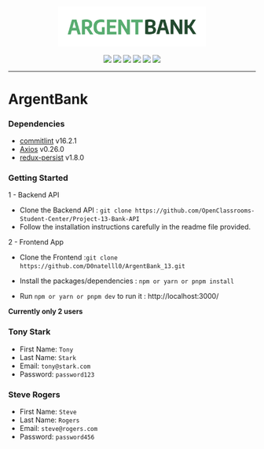 <p align="center">
  <img src="/src/assets/img/argentBankLogo.png" width="300px"alt="Logo image"/>
</p>

<p align="center">
  <img src="https://img.shields.io/badge/Vite-4b4453?style=flat-square&labelColor=4b4453&logo=vite&logoColor=FFD62E" />
  <img src="https://img.shields.io/badge/JavaScript-4b4453?style=flat-square&labelColor=4b4453&logo=javascript&logoColor=F7DF1E" />
  <img src="https://img.shields.io/badge/React-4b4453?style=flat-square&labelColor=4b4453&logo=react&logoColor=61DAFB" />
  <img src="https://img.shields.io/badge/React_Router-CA4245?style=flat-square&labelColor=4b4453&logo=react-router&logoColor=fff" />
  <img src="https://img.shields.io/badge/Redux_Tool_Kit-764ABC?style=flat-square&labelColor=fff&logo=Redux&logoColor=764ABC" />
  <img src="https://img.shields.io/badge/Styled_components-DB7093?style=flat-square&labelColor=fff&logo=styled-components&logoColor=DB7093" />
</p>

---
# ArgentBank


### Dependencies
- [commitlint](https://commitlint.js.org/#/guides-use-prompt) v16.2.1
- [Axios](https://github.com/axios/axios#installing) v0.26.0
- [redux-persist](https://github.com/rt2zz/redux-persist) v1.8.0


### Getting Started

1 - Backend API
 - Clone the Backend API : `git clone https://github.com/OpenClassrooms-Student-Center/Project-13-Bank-API`
 - Follow the installation instructions carefully in the readme file provided.

2 - Frontend App
 - Clone the Frontend :`git clone https://github.com/D0natelll0/ArgentBank_13.git`

 - Install the packages/dependencies : `npm or yarn or pnpm install`
 - Run `npm or yarn or pnpm dev` to run it : http://localhost:3000/

 
**Currently only 2 users**
### Tony Stark
- First Name: `Tony`
- Last Name: `Stark`
- Email: `tony@stark.com`
- Password: `password123`
### Steve Rogers
- First Name: `Steve`
- Last Name: `Rogers`
- Email: `steve@rogers.com`
- Password: `password456`

